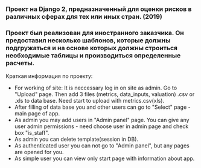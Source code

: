 ### Проект на Django 2, предназначенный для оценки рисков в различных сферах для тех или иных стран. (2019)
### Проект был реализован для иностранного заказчика. Он предоставил несколько шаблонов, которые должны подгружаться и на основе которых должны строиться необходимые таблицы и производиться определенные расчеты.
Краткая информация по проекту:
- For working of site: It is neccessary log in on site as admin. Go to "Upload" page. Then add 3 files (metrics, data_inputs, valuation) .csv or .xls to data base. Need start to upload with metrics.csv(xls).
- After filling of data base you and other users can go to "Select" page - main page of app.
- As admin you may add users in "Admin panel" page. You can give any user admin permissions - need choose user in admin page and check box "is_staff".
- As admin you can delete template(session in DB).
- As authenticated user you can not go to "Admin panel", but any pages are opened for you.
- As simple user you can view only start page with information about app.

